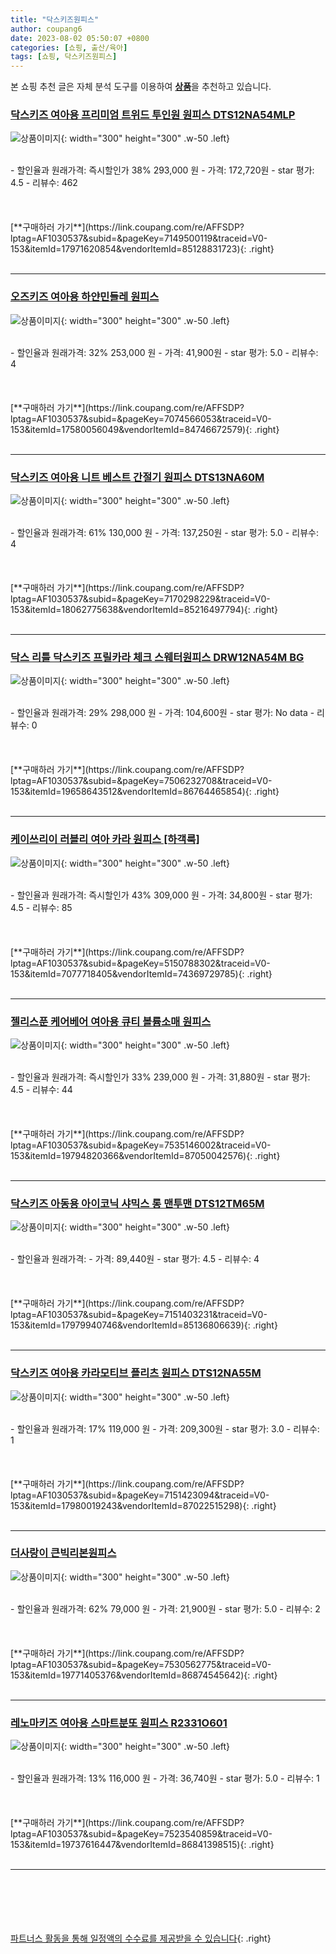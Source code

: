 ```yaml
---
title: "닥스키즈원피스"
author: coupang6
date: 2023-08-02 05:50:07 +0800
categories: [쇼핑, 출산/육아]
tags: [쇼핑, 닥스키즈원피스]
---
```


본 쇼핑 추천 글은 자체 분석 도구를 이용하여 [**상품**](https://link.coupang.com/a/bao1ui)을 추천하고 있습니다.

### [닥스키즈 여아용 프리미엄 트위드 투인원 원피스 DTS12NA54MLP](https://link.coupang.com/re/AFFSDP?lptag=AF1030537&subid=&pageKey=7149500119&traceid=V0-153&itemId=17971620854&vendorItemId=85128831723)

![상품이미지](https://thumbnail6.coupangcdn.com/thumbnails/remote/230x230ex/image/rs_quotation_api/zjlshkfz/80b814306851488a9ebdc6058b3b56af.jpg){: width="300" height="300" .w-50 .left}


<br>
- 할인율과 원래가격: 즉시할인가 38%  293,000   원
- 가격: 172,720원
- star 평가: 4.5
- 리뷰수: 462
<br>
<br>
<br>
<br>
[**구매하러 가기**](https://link.coupang.com/re/AFFSDP?lptag=AF1030537&subid=&pageKey=7149500119&traceid=V0-153&itemId=17971620854&vendorItemId=85128831723){: .right}
<br>
<br>

---

### [오즈키즈 여아용 하얀민들레 원피스](https://link.coupang.com/re/AFFSDP?lptag=AF1030537&subid=&pageKey=7074566053&traceid=V0-153&itemId=17580056049&vendorItemId=84746672579)

![상품이미지](https://thumbnail6.coupangcdn.com/thumbnails/remote/230x230ex/image/rs_quotation_api/h8fj1vy9/3c2ba46393c54331aceebaf640760da4.jpg){: width="300" height="300" .w-50 .left}


<br>
- 할인율과 원래가격: 32%  253,000   원
- 가격: 41,900원
- star 평가: 5.0
- 리뷰수: 4
<br>
<br>
<br>
<br>
[**구매하러 가기**](https://link.coupang.com/re/AFFSDP?lptag=AF1030537&subid=&pageKey=7074566053&traceid=V0-153&itemId=17580056049&vendorItemId=84746672579){: .right}
<br>
<br>

---

### [닥스키즈 여아용 니트 베스트 간절기 원피스 DTS13NA60M](https://link.coupang.com/re/AFFSDP?lptag=AF1030537&subid=&pageKey=7170298229&traceid=V0-153&itemId=18062775638&vendorItemId=85216497794)

![상품이미지](https://thumbnail8.coupangcdn.com/thumbnails/remote/230x230ex/image/rs_quotation_api/mtebznzv/8a103fbe1b6d4d7b897e171bc7bc8c6c.jpg){: width="300" height="300" .w-50 .left}


<br>
- 할인율과 원래가격: 61%  130,000   원
- 가격: 137,250원
- star 평가: 5.0
- 리뷰수: 4
<br>
<br>
<br>
<br>
[**구매하러 가기**](https://link.coupang.com/re/AFFSDP?lptag=AF1030537&subid=&pageKey=7170298229&traceid=V0-153&itemId=18062775638&vendorItemId=85216497794){: .right}
<br>
<br>

---

### [닥스 리틀 닥스키즈 프릴카라 체크 스웨터원피스 DRW12NA54M BG](https://link.coupang.com/re/AFFSDP?lptag=AF1030537&subid=&pageKey=7506232708&traceid=V0-153&itemId=19658643512&vendorItemId=86764465854)

![상품이미지](https://thumbnail7.coupangcdn.com/thumbnails/remote/230x230ex/image/vendor_inventory/8698/ee7b52ff966774d1bc867481c2d0c5cc8c44a5438d0433f0d095b788c873.jpg){: width="300" height="300" .w-50 .left}


<br>
- 할인율과 원래가격: 29%  298,000   원
- 가격: 104,600원
- star 평가: No data
- 리뷰수: 0
<br>
<br>
<br>
<br>
[**구매하러 가기**](https://link.coupang.com/re/AFFSDP?lptag=AF1030537&subid=&pageKey=7506232708&traceid=V0-153&itemId=19658643512&vendorItemId=86764465854){: .right}
<br>
<br>

---

### [케이쓰리이 러블리 여아 카라 원피스 [하객룩]](https://link.coupang.com/re/AFFSDP?lptag=AF1030537&subid=&pageKey=5150788302&traceid=V0-153&itemId=7077718405&vendorItemId=74369729785)

![상품이미지](https://thumbnail9.coupangcdn.com/thumbnails/remote/230x230ex/image/vendor_inventory/97cc/d8990bc626d28333153e17edbce56581fc647674c1b2b4afb0eb640c298d.jpg){: width="300" height="300" .w-50 .left}


<br>
- 할인율과 원래가격: 즉시할인가 43%  309,000   원
- 가격: 34,800원
- star 평가: 4.5
- 리뷰수: 85
<br>
<br>
<br>
<br>
[**구매하러 가기**](https://link.coupang.com/re/AFFSDP?lptag=AF1030537&subid=&pageKey=5150788302&traceid=V0-153&itemId=7077718405&vendorItemId=74369729785){: .right}
<br>
<br>

---

### [젤리스푼 케어베어 여아용 큐티 볼륨소매 원피스](https://link.coupang.com/re/AFFSDP?lptag=AF1030537&subid=&pageKey=7535146002&traceid=V0-153&itemId=19794820366&vendorItemId=87050042576)

![상품이미지](https://thumbnail6.coupangcdn.com/thumbnails/remote/230x230ex/image/retail/images/2023/09/01/11/6/7976313b-e461-488f-b576-4a3a34a69827.jpg){: width="300" height="300" .w-50 .left}


<br>
- 할인율과 원래가격: 즉시할인가 33%  239,000   원
- 가격: 31,880원
- star 평가: 4.5
- 리뷰수: 44
<br>
<br>
<br>
<br>
[**구매하러 가기**](https://link.coupang.com/re/AFFSDP?lptag=AF1030537&subid=&pageKey=7535146002&traceid=V0-153&itemId=19794820366&vendorItemId=87050042576){: .right}
<br>
<br>

---

### [닥스키즈 아동용 아이코닉 샤믹스 롱 맨투맨 DTS12TM65M](https://link.coupang.com/re/AFFSDP?lptag=AF1030537&subid=&pageKey=7151403231&traceid=V0-153&itemId=17979940746&vendorItemId=85136806639)

![상품이미지](https://thumbnail8.coupangcdn.com/thumbnails/remote/230x230ex/image/rs_quotation_api/6theinfv/061971651a544ac794c145a1ec81489d.jpg){: width="300" height="300" .w-50 .left}


<br>
- 할인율과 원래가격: 
- 가격: 89,440원
- star 평가: 4.5
- 리뷰수: 4
<br>
<br>
<br>
<br>
[**구매하러 가기**](https://link.coupang.com/re/AFFSDP?lptag=AF1030537&subid=&pageKey=7151403231&traceid=V0-153&itemId=17979940746&vendorItemId=85136806639){: .right}
<br>
<br>

---

### [닥스키즈 여아용 카라모티브 플리츠 원피스 DTS12NA55M](https://link.coupang.com/re/AFFSDP?lptag=AF1030537&subid=&pageKey=7151423094&traceid=V0-153&itemId=17980019243&vendorItemId=87022515298)

![상품이미지](https://thumbnail8.coupangcdn.com/thumbnails/remote/230x230ex/image/vendor_inventory/122b/3924b79ab03eebdf36a8331689b83c312771381f18cf8cde00689fb034e4.jpg){: width="300" height="300" .w-50 .left}


<br>
- 할인율과 원래가격: 17%  119,000   원
- 가격: 209,300원
- star 평가: 3.0
- 리뷰수: 1
<br>
<br>
<br>
<br>
[**구매하러 가기**](https://link.coupang.com/re/AFFSDP?lptag=AF1030537&subid=&pageKey=7151423094&traceid=V0-153&itemId=17980019243&vendorItemId=87022515298){: .right}
<br>
<br>

---

### [더사랑이 큰빅리본원피스](https://link.coupang.com/re/AFFSDP?lptag=AF1030537&subid=&pageKey=7530562775&traceid=V0-153&itemId=19771405376&vendorItemId=86874545642)

![상품이미지](https://thumbnail8.coupangcdn.com/thumbnails/remote/230x230ex/image/vendor_inventory/2580/7aa7e59b5bba12842cf382a2a4eec8b42a0ad17de5fa741fb3976710ebf0.jpg){: width="300" height="300" .w-50 .left}


<br>
- 할인율과 원래가격: 62%  79,000   원
- 가격: 21,900원
- star 평가: 5.0
- 리뷰수: 2
<br>
<br>
<br>
<br>
[**구매하러 가기**](https://link.coupang.com/re/AFFSDP?lptag=AF1030537&subid=&pageKey=7530562775&traceid=V0-153&itemId=19771405376&vendorItemId=86874545642){: .right}
<br>
<br>

---

### [레노마키즈 여아용 스마트분또 원피스 R2331O601](https://link.coupang.com/re/AFFSDP?lptag=AF1030537&subid=&pageKey=7523540859&traceid=V0-153&itemId=19737616447&vendorItemId=86841398515)

![상품이미지](https://thumbnail9.coupangcdn.com/thumbnails/remote/230x230ex/image/retail/images/2023/08/10/17/1/03507b06-fad2-4a73-9a50-da9c09982126.jpg){: width="300" height="300" .w-50 .left}


<br>
- 할인율과 원래가격: 13%  116,000   원
- 가격: 36,740원
- star 평가: 5.0
- 리뷰수: 1
<br>
<br>
<br>
<br>
[**구매하러 가기**](https://link.coupang.com/re/AFFSDP?lptag=AF1030537&subid=&pageKey=7523540859&traceid=V0-153&itemId=19737616447&vendorItemId=86841398515){: .right}
<br>
<br>

---
<br><br><br><br><br> [파트너스 활동을 통해 일정액의 수수료를 제공받을 수 있습니다](https://link.coupang.com/a/bao1ui){: .right}